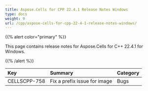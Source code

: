 ```yaml
---
title: Aspose.Cells for CPP 22.4.1 Release Notes Windows
type: docs
weight: 9
url: /cpp/aspose-cells-for-cpp-22-4-1-release-notes-windows/
---
```


{{% alert color="primary" %}}

This page contains release notes for Aspose.Cells for C++ 22.4.1 for Windows.

{{% /alert %}}

|**Key**|**Summary**|**Category**|
| :- | :- | :- |
|CELLSCPP-758|Fix a prefix issue for image |Bugs|